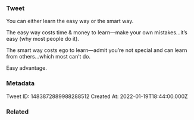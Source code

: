 ### Tweet
You can either learn the easy way or the smart way.

The easy way costs time &amp; money to learn—make your own mistakes…it’s easy (why most people do it).

The smart way costs ego to learn—admit you’re not special and can learn from others…which most can’t do. 

Easy advantage.

### Metadata
Tweet ID: 1483872889988288512
Created At: 2022-01-19T18:44:00.000Z

### Related

